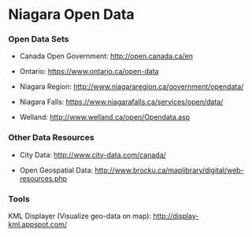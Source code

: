 # Niagara Open Data

### Open Data Sets

* Canada Open Government: http://open.canada.ca/en

* Ontario: https://www.ontario.ca/open-data

* Niagara Region: http://www.niagararegion.ca/government/opendata/ 

* Niagara Falls: https://www.niagarafalls.ca/services/open/data/ 

* Welland: http://www.welland.ca/open/Opendata.asp 

### Other Data Resources

* City Data: http://www.city-data.com/canada/

* Open Geospatial Data: http://www.brocku.ca/maplibrary/digital/web-resources.php

### Tools

KML Displayer (Visualize geo-data on map): http://display-kml.appspot.com/ 